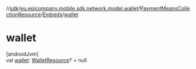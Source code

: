 //[sdk](../../../../index.md)/[eu.epicompany.mobile.sdk.network.model.wallet](../../index.md)/[PaymentMeansCollectionResource](../index.md)/[Embeds](index.md)/[wallet](wallet.md)

# wallet

[androidJvm]\
val [wallet](wallet.md): [WalletResource](../../-wallet-resource/index.md)? = null
